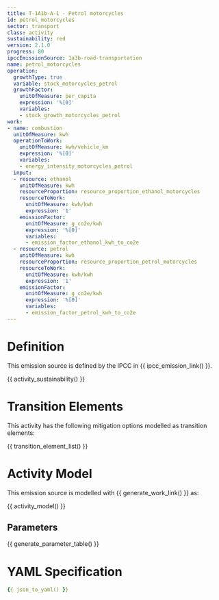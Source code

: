```yaml
---
title: T-1A1b-A-1 - Petrol motorcycles
id: petrol_motorcycles
sector: transport
class: activity
sustainability: red
version: 2.1.0
progress: 80
ipccEmissionSource: 1a3b-road-transportation
name: petrol_motorcycles
operation:
  growthType: true
  variable: stock_motorcycles_petrol
  growthFactor:
    unitOfMeasure: per_capita
    expression: '%[0]'
    variables:
    - stock_growth_motorcycles_petrol
work:
- name: combustion
  unitOfMeasure: kwh
  operationToWork:
    unitOfMeasure: kwh/vehicle_km
    expression: '%[0]'
    variables:
    - energy_intensity_motorcycles_petrol
  input:
  - resource: ethanol
    unitOfMeasure: kwh
    resourceProportion: resource_proportion_ethanol_motorcycles
    resourceToWork:
      unitOfMeasure: kwh/kwh
      expression: '1'
    emissionFactor:
      unitOfMeasure: g_co2e/kwh
      expression: '%[0]'
      variables:
      - emission_factor_ethanol_kwh_to_co2e
  - resource: petrol
    unitOfMeasure: kwh
    resourceProportion: resource_proportion_petrol_motorcycles
    resourceToWork:
      unitOfMeasure: kwh/kwh
      expression: '1'
    emissionFactor:
      unitOfMeasure: g_co2e/kwh
      expression: '%[0]'
      variables:
      - emission_factor_petrol_kwh_to_co2e
---
```

# Definition
This emission source is defined by the IPCC in {{ ipcc_emission_link() }}.

{{ activity_sustainability() }}

# Transition Elements

This activity has the following mitigation options modelled as transition elements:

{{ transition_element_list() }}

# Activity Model
This emission source is modelled with {{ generate_work_link() }} as:

{{ activity_model() }}

## Parameters

{{ generate_parameter_table() }}

# YAML Specification

```yaml
{{ json_to_yaml() }}
```